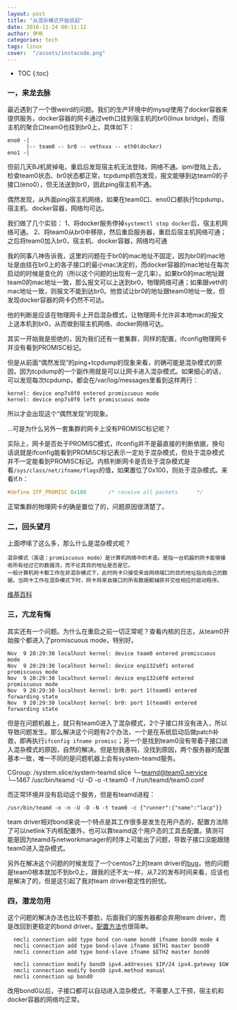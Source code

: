 ```yaml
---
layout: post
title: "从混杂模式开始说起"
date: 2016-11-24 00:11:12
author: 伊布
categories: tech
tags: linux
cover:  "/assets/instacode.png"
---
```


* TOC
{:toc}

### 一，来龙去脉

最近遇到了一个很weird的问题。我们的生产环境中的mysql使用了docker容器来提供服务，docker容器的网卡通过veth口挂到宿主机的br0(linux bridge)，而宿主机的聚合口team0也挂到br0上，具体如下：

```
eno0 -|
      |-- team0 -- br0 -- vethxxx -- eth0(docker)
eno1 -|
```

但前几天BJ机房掉电，重启后发现宿主机无法登陆，网络不通。ipmi登陆上去，检查team0状态、br0状态都正常，tcpdump抓包发现，报文能够到达team0的子接口(eno0），但无法送到br0，因此ping宿主机不通。

偶然发现，从外面ping宿主机网络，如果在team0口、eno0口都执行tcpdump，宿主机、docker容器，网络均可达。

我们做了几个实验：
1、将docker服务停掉`systemctl stop docker`后，宿主机网络可通。
2、将team0从br0中移除，然后重启服务器，重启后宿主机网络可通；之后将team0加入br0，宿主机、docker容器，网络均可通

我的同事八神告诉我，这里的问题在于br0的mac地址不固定，因为br0的mac地址是由挂在br0上的各子接口的最小mac决定的，而docker容器的mac地址在每次启动的时候是变化的（所以这个问题的出现有一定几率）。如果br0的mac地址跟team0的mac地址一致，那么报文可以上送到br0，物理网络可通；如果跟veth的mac地址一致，则报文不能到达br0。他尝试让br0的地址跟team0地址一致，但发现docker容器的网卡仍然不可达。

他的判断是应该在物理网卡上开启混杂模式，让物理网卡允许非本地mac的报文上送本机到br0，从而做到宿主机网络、docker网络可达。

其实一开始我是拒绝的，因为我们还有一套集群，同样的配置，ifconfig物理网卡并没有看到PROMISC标记。

但是从前面“偶然发现”的ping+tcpdump的现象来看，的确可能是混杂模式的原因，因为tcpdump的一个副作用就是可以让网卡进入混杂模式。如果细心的话，可以发现每次tcpdump，都会在/var/log/messages里看到这样两行：

```
kernel: device enp7s0f0 entered promiscuous mode
kernel: device enp7s0f0 left promiscuous mode
```

所以才会出现这个“偶然发现”的现象。

...可是为什么另外一套集群的网卡上没有PROMISC标记呢？

实际上，网卡是否处于PROMISC模式，ifconfig并不是最直接的判断依据，换句话说就是ifconfig能看到PROMISC标记表示一定处于混杂模式，但处于混杂模式并不一定能看到PROMISC标记。内核判断网卡是否处于混杂模式是看`/sys/class/net/ifname/flags`的值，如果置位了0x100，则处于混杂模式。来看if.h：

```c
#define	IFF_PROMISC	0x100		/* receive all packets		*/
```

正常集群的物理网卡的确是置位了的，问题原因很清楚了。

### 二，回头望月

上面啰嗦了这么多，那么什么是混杂模式呢？

```
混杂模式（英语：promiscuous mode）是计算机网络中的术语。是指一台机器的网卡能够接收所有经过它的数据流，而不论其目的地址是否是它。
一般计算机网卡都工作在非混杂模式下，此时网卡只接受来自网络端口的目的地址指向自己的数据。当网卡工作在混杂模式下时，网卡将来自接口的所有数据都捕获并交给相应的驱动程序。
```

[维基百科](https://zh.wikipedia.org/wiki/%E6%B7%B7%E6%9D%82%E6%A8%A1%E5%BC%8F)

### 三，亢龙有悔

其实还有一个问题。为什么在重启之前一切正常呢？查看内核的日志，从team0开始挨个都进入了promiscuous mode，特别好。

```
Nov  9 20:29:30 localhost kernel: device team0 entered promiscuous mode
Nov  9 20:29:30 localhost kernel: device enp132s0f1 entered promiscuous mode
Nov  9 20:29:30 localhost kernel: device enp132s0f0 entered promiscuous mode
Nov  9 20:29:30 localhost kernel: br0: port 1(team0) entered forwarding state
Nov  9 20:29:30 localhost kernel: br0: port 1(team0) entered forwarding state
```

但是在问题机器上，就只有team0进入了混杂模式，2个子接口并没有进入，所以导致问题发生。那么解决这个问题有2个办法，一个是在系统启动后做patch补救，即再执行`ifconfig ifname promisc`；另一个是找到team0没有带着子接口进入混杂模式的原因，自然的解决。但是恕我愚钝，没找到原因，两个服务器的配置基本一致，唯一不同的是问题机器上会有system-teamd服务。

   CGroup: /system.slice/system-teamd.slice
           └─teamd@team0.service
             └─1467 /usr/bin/teamd -U -D -o -t team0 -f /run/teamd/team0.conf


而正常环境并没有启动这个服务，但是有teamd进程：

```
/usr/bin/teamd -o -n -U -D -N -t team0 -c {"runner":{"name":"lacp"}}
```

team driver相对bond来说一个特点是其工作很多是发生在用户态的，配置方法除了可以netlink下内核配置外，也可以靠teamd这个用户态的工具去配置。猜测可能是因为teamd与networkmanager的时序上可能出了问题，导致子接口没能跟随team0进入混杂模式。

另外在解决这个问题的时候发现了一个centos7上的team driver的[bug](https://bugzilla.redhat.com/show_bug.cgi?id=1183444)，他的问题是team0根本就加不到br0上，跟我的还不太一样，从7.2的发布时间来看，应该也是解决了的，但是这引起了我对team driver稳定性的担忧。


### 四，潜龙勿用

这个问题的解决办法也比较不要脸，后面我们的服务器都会弃用team driver，而是改回到更稳定的bond driver。[配置方法](https://access.redhat.com/documentation/en-US/Red_Hat_Enterprise_Linux/7/html/Networking_Guide/sec-Network_Bonding_Using_the_NetworkManager_Command_Line_Tool_nmcli.html)也很简单。

```
  nmcli connection add type bond con-name bond0 ifname bond0 mode 4
  nmcli connection add type bond-slave ifname $ETH1 master bond0
  nmcli connection add type bond-slave ifname $ETH2 master bond0

  nmcli connection modify bond0 ipv4.addresses $IP/24 ipv4.gateway $GW
  nmcli connection modify bond0 ipv4.method manual
  nmcli connection up bond0

```

改用bond0以后，子接口都可以自动进入混杂模式，不需要人工干预，宿主机和docker容器的网络均正常。
